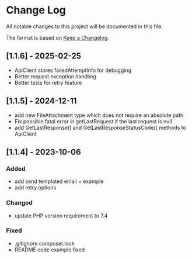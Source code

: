 # Change Log
All notable changes to this project will be documented in this file.

The format is based on [Keep a Changelog](http://keepachangelog.com/).

## [1.1.6] - 2025-02-25

- ApiClient stores failedAttemptInfo for debugging
- Better request exception handling
- Better tests for retry feature

## [1.1.5] - 2024-12-11

- add new FileAttachment type which does not require an absolute path
- Fix possible fatal error in getLastRequest if the last request is null
- add GetLastResponse() and GetLastResponseStatusCode() methods to ApiClient

## [1.1.4] - 2023-10-06

### Added

- add send templated email + example
- add retry options

### Changed

- update PHP version requirement to 7.4

### Fixed

- .gitignore composer.lock
- README code example fixed
